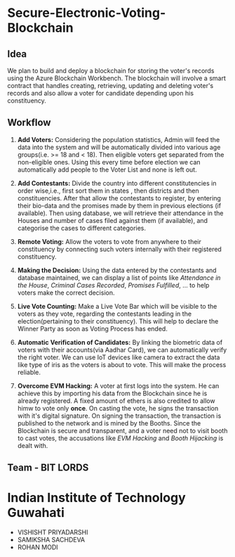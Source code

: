 # Secure-Electronic-Voting-Blockchain
## Idea
We plan to build and deploy a blockchain for storing the voter's records using the Azure Blockchain Workbench. The blockchain will involve a smart contract that handles creating, retrieving, updating and deleting voter's records and also allow a voter for candidate depending upon his constituency.

## Workflow
1. **Add Voters:** Considering the population statistics, Admin will feed the data into the system and will be automatically divided into various age groups(i.e. >= 18 and < 18).
Then eligible voters get separated from the non-eligible ones.
Using this every time before election we can automatically add people to the Voter List and none is left out.

2. **Add Contestants:** Divide the country into different constitutencies in order wise,i.e., first sort them in states , then districts and then constituencies. After that allow the contestants to register, by entering their bio-data and the promises made by them in previous elections (if available). Then using database, we will retrieve their attendance in the Houses and number of cases filed against them (if available), and categorise the cases to different categories.

3. **Remote Voting:** Allow the voters to vote from anywhere to their constituency by connecting such voters internally with their registered constituency.

4. **Making the Decision:** Using the data entered by the contestants and database maintained, we can display a list of points like *Attendance in the House*, *Criminal Cases Recorded*, *Promises Fulfilled*, ... to help voters make the correct decision.

5. **Live Vote Counting:** Make a Live Vote Bar which will be visible to the voters as they vote, regarding the contestants leading in the election(pertaining to their constituency). This will help to declare the Winner Party as soon as Voting Process has ended.

6. **Automatic Verification of Candidates:** By linking the biometric data of voters with their accounts(via Aadhar Card), we can automatically verify the right voter. We can use IoT devices like camera to extract the data like type of iris as the voters is about to vote. This will make the process reliable.

7. **Overcome EVM Hacking:** A voter at first logs into the system. He can achieve this by importing his data from the Blockchain since he is already registered. A fixed amount of ethers is also credited to allow himw to vote only **once**. On casting the vote, he signs the transaction with it's digital signature. On signing the transaction, the transaction is published to the network and is mined by the Booths. Since the Blockchain is secure and transparent, and a voter need not to visit booth to cast votes, the accusations like *EVM Hacking* and *Booth Hijacking* is dealt with.

## Team - BIT LORDS

# Indian Institute of Technology Guwahati

- VISHISHT PRIYADARSHI
- SAMIKSHA SACHDEVA
- ROHAN MODI
